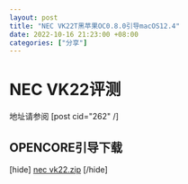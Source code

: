 ```yaml
---
layout: post
title: "NEC VK22T黑苹果OC0.8.0引导macOS12.4"
date: 2022-10-16 21:23:00 +08:00
categories: ["分享"]
---
```


# NEC VK22评测

地址请参阅
[post cid="262" /]


## OPENCORE引导下载
[hide]
[nec vk22.zip](https://blogcdn.asbid.cn/2022/06/01/1654043604.zip)
[/hide]